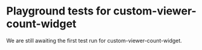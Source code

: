 # Playground tests for custom-viewer-count-widget
We are still awaiting the first test run for custom-viewer-count-widget.
